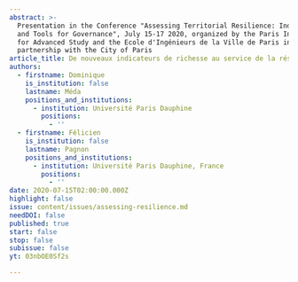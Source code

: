```yaml
---
abstract: >-
  Presentation in the Conference "Assessing Territorial Resilience: Indicators
  and Tools for Governance", July 15-17 2020, organized by the Paris Institute
  for Advanced Study and the Ecole d'Ingénieurs de la Ville de Paris in
  partnership with the City of Paris
article_title: De nouveaux indicateurs de richesse au service de la résilience de la société
authors:
  - firstname: Dominique
    is_institution: false
    lastname: Méda
    positions_and_institutions:
      - institution: Université Paris Dauphine
        positions:
          - ''
  - firstname: Félicien
    is_institution: false
    lastname: Pagnon
    positions_and_institutions:
      - institution: Université Paris Dauphine, France
        positions:
          - ''
date: 2020-07-15T02:00:00.000Z
highlight: false
issue: content/issues/assessing-resilience.md
needDOI: false
published: true
start: false
stop: false
subissue: false
yt: 03nbOE0Sf2s

---
```

<Youtube yt="03nbOE0Sf2s" caption="De nouveaux indicateurs de richesse au service de la résilience de la société" start="false" stop="false"></Youtube>

